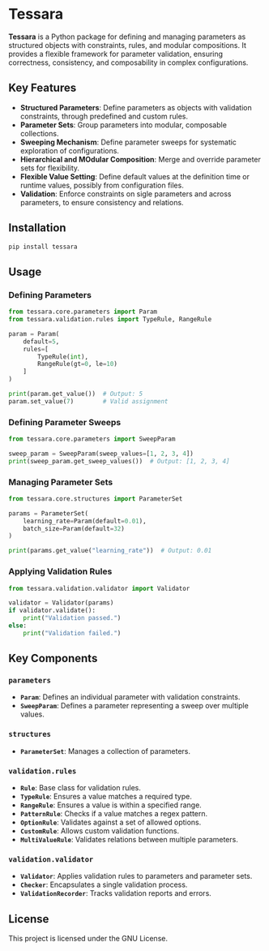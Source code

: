 # Tessara

**Tessara** is a Python package for defining and managing parameters as structured objects with constraints, rules, and modular compositions. It provides a flexible framework for parameter validation, ensuring correctness, consistency, and composability in complex configurations.

## Key Features

- **Structured Parameters**: Define parameters as objects with validation constraints, through predefined and custom rules.
- **Parameter Sets**: Group parameters into modular, composable collections.
- **Sweeping Mechanism**: Define parameter sweeps for systematic exploration of configurations.
- **Hierarchical and MOdular Composition**: Merge and override parameter sets for flexibility.
- **Flexible Value Setting**: Define default values at the definition time or runtime values, possibly from configuration files.
- **Validation**: Enforce constraints on sigle parameters and across parameters, to ensure consistency and relations.

## Installation

```sh
pip install tessara
```

## Usage

### Defining Parameters

```python
from tessara.core.parameters import Param
from tessara.validation.rules import TypeRule, RangeRule

param = Param(
    default=5,
    rules=[
        TypeRule(int),
        RangeRule(gt=0, le=10)
    ]
)

print(param.get_value())  # Output: 5
param.set_value(7)        # Valid assignment
```

### Defining Parameter Sweeps

```python
from tessara.core.parameters import SweepParam

sweep_param = SweepParam(sweep_values=[1, 2, 3, 4])
print(sweep_param.get_sweep_values())  # Output: [1, 2, 3, 4]
```

### Managing Parameter Sets

```python
from tessara.core.structures import ParameterSet

params = ParameterSet(
    learning_rate=Param(default=0.01),
    batch_size=Param(default=32)
)

print(params.get_value("learning_rate"))  # Output: 0.01
```

### Applying Validation Rules

```python
from tessara.validation.validator import Validator

validator = Validator(params)
if validator.validate():
    print("Validation passed.")
else:
    print("Validation failed.")
```

## Key Components

### `parameters`

- **`Param`**: Defines an individual parameter with validation constraints.
- **`SweepParam`**: Defines a parameter representing a sweep over multiple values.

### `structures`

- **`ParameterSet`**: Manages a collection of parameters.

### `validation.rules`
- **`Rule`**: Base class for validation rules.
- **`TypeRule`**: Ensures a value matches a required type.
- **`RangeRule`**: Ensures a value is within a specified range.
- **`PatternRule`**: Checks if a value matches a regex pattern.
- **`OptionRule`**: Validates against a set of allowed options.
- **`CustomRule`**: Allows custom validation functions.
- **`MultiValueRule`**: Validates relations between multiple parameters.

### `validation.validator`
- **`Validator`**: Applies validation rules to parameters and parameter sets.
- **`Checker`**: Encapsulates a single validation process.
- **`ValidationRecorder`**: Tracks validation reports and errors.


## License

This project is licensed under the GNU License.


